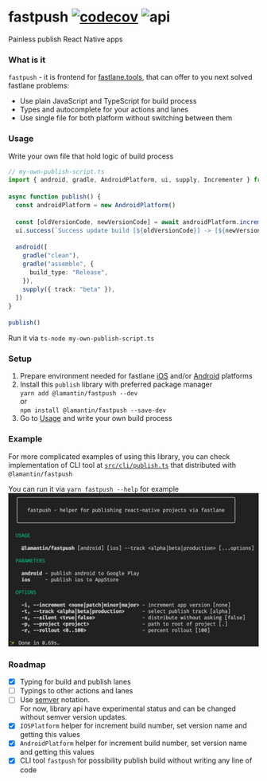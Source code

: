 # fastpush [![codecov](https://codecov.io/gh/lamantin-group/publish/branch/master/graph/badge.svg)](https://codecov.io/gh/lamantin-group/publish) ![api](https://img.shields.io/badge/api-experimental-orange.svg)

Painless publish React Native apps

### What is it
`fastpush` - it is frontend for [fastlane.tools](https://fastlane.tools/), that can offer to you next solved fastlane problems:

* Use plain JavaScript and TypeScript for build process
* Types and autocomplete for your actions and lanes
* Use single file for both platform without switching between them

### Usage

Write your own file that hold logic of build process

```ts
// my-own-publish-script.ts
import { android, gradle, AndroidPlatform, ui, supply, Incrementer } from "@lamantin/fastpush"

async function publish() {
  const androidPlatform = new AndroidPlatform()

  const [oldVersionCode, newVersionCode] = await androidPlatform.incrementVersionCode()
  ui.success(`Success update build [${oldVersionCode}] -> [${newVersionCode}]`)

  android([
    gradle("clean"),
    gradle("assemble", {
      build_type: "Release",
    }),
    supply({ track: "beta" }),
  ])
}

publish()
```

Run it via `ts-node my-own-publish-script.ts`

### Setup

1. Prepare environment needed for fastlane [iOS](https://docs.fastlane.tools/getting-started/ios/setup/) and/or [Android](https://docs.fastlane.tools/getting-started/ios/setup/) platforms
2. Install this `publish` library with preferred package manager\
`yarn add @lamantin/fastpush --dev`\
or\
`npm install @lamantin/fastpush --save-dev`
3. Go to [Usage](https://github.com/lamantin-group/publish#usage) and write your own build process

### Example

For more complicated examples of using this library, you can check implementation of CLI tool at [`src/cli/publish.ts`](https://github.com/lamantin-group/publish/blob/master/src/cli/publish.ts) that distributed with `@lamantin/fastpush`

You can run it via `yarn fastpush --help` for example
![fastpush-example](./images/fastpush-cli.png)

### Roadmap
- [x] Typing for build and publish lanes
- [ ] Typings to other actions and lanes
- [ ] Use [semver](https://semver.org/) notation. \
For now, library api have experimental status and can be changed without semver version updates.
- [x] `IOSPlatform` helper for increment build number, set version name and getting this values
- [x] `AndroidPlatform` helper for increment build number, set version name and getting this values
- [x] CLI tool `fastpush` for possibility publish build without writing any line of code